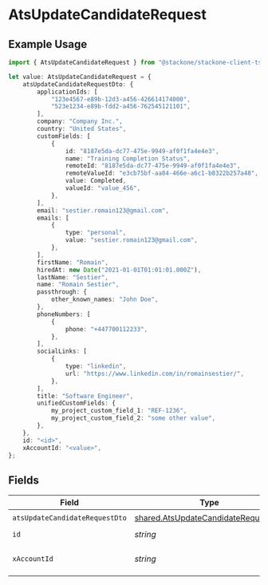 # AtsUpdateCandidateRequest

## Example Usage

```typescript
import { AtsUpdateCandidateRequest } from "@stackone/stackone-client-ts/sdk/models/operations";

let value: AtsUpdateCandidateRequest = {
    atsUpdateCandidateRequestDto: {
        applicationIds: [
            "123e4567-e89b-12d3-a456-426614174000",
            "523e1234-e89b-fdd2-a456-762545121101",
        ],
        company: "Company Inc.",
        country: "United States",
        customFields: [
            {
                id: "8187e5da-dc77-475e-9949-af0f1fa4e4e3",
                name: "Training Completion Status",
                remoteId: "8187e5da-dc77-475e-9949-af0f1fa4e4e3",
                remoteValueId: "e3cb75bf-aa84-466e-a6c1-b8322b257a48",
                value: Completed,
                valueId: "value_456",
            },
        ],
        email: "sestier.romain123@gmail.com",
        emails: [
            {
                type: "personal",
                value: "sestier.romain123@gmail.com",
            },
        ],
        firstName: "Romain",
        hiredAt: new Date("2021-01-01T01:01:01.000Z"),
        lastName: "Sestier",
        name: "Romain Sestier",
        passthrough: {
            other_known_names: "John Doe",
        },
        phoneNumbers: [
            {
                phone: "+447700112233",
            },
        ],
        socialLinks: [
            {
                type: "linkedin",
                url: "https://www.linkedin.com/in/romainsestier/",
            },
        ],
        title: "Software Engineer",
        unifiedCustomFields: {
            my_project_custom_field_1: "REF-1236",
            my_project_custom_field_2: "some other value",
        },
    },
    id: "<id>",
    xAccountId: "<value>",
};
```

## Fields

| Field                                                                                             | Type                                                                                              | Required                                                                                          | Description                                                                                       |
| ------------------------------------------------------------------------------------------------- | ------------------------------------------------------------------------------------------------- | ------------------------------------------------------------------------------------------------- | ------------------------------------------------------------------------------------------------- |
| `atsUpdateCandidateRequestDto`                                                                    | [shared.AtsUpdateCandidateRequestDto](../../../sdk/models/shared/atsupdatecandidaterequestdto.md) | :heavy_check_mark:                                                                                | N/A                                                                                               |
| `id`                                                                                              | *string*                                                                                          | :heavy_check_mark:                                                                                | N/A                                                                                               |
| `xAccountId`                                                                                      | *string*                                                                                          | :heavy_check_mark:                                                                                | The account identifier                                                                            |